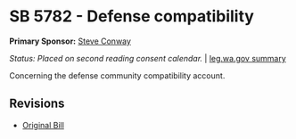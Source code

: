 # SB 5782 - Defense compatibility
**Primary Sponsor:** [Steve Conway](/person/leg/steve.conway.md)

*Status: Placed on second reading consent calendar.* | [leg.wa.gov summary](https://app.leg.wa.gov/billsummary?BillNumber=5782&Year=2021)

Concerning the defense community compatibility account.

## Revisions
* [Original Bill](1/)